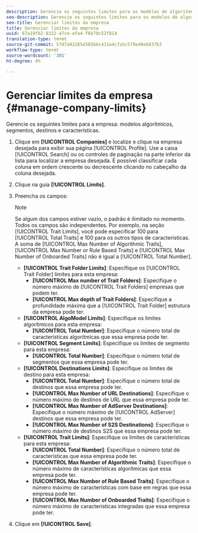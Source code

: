 ```yaml
---
description: Gerencie os seguintes limites para os modelos de algoritmos de empresa, segmentos, destinos e características.
seo-description: Gerencie os seguintes limites para os modelos de algoritmos de empresa, segmentos, destinos e características.
seo-title: Gerenciar limites da empresa
title: Gerenciar limites da empresa
uuid: 67a19fb2-8322-47ce-afa4-f6b78c52f814
translation-type: tm+mt
source-git-commit: 57d7a92265e565b6c411e4cfa5c579e40eb837b3
workflow-type: tm+mt
source-wordcount: '301'
ht-degree: 4%

---
```



# Gerenciar limites da empresa {#manage-company-limits}

Gerencie os seguintes limites para a empresa: modelos algorítmicos, segmentos, destinos e características.

<!-- t_company_limits.xml -->

1. Clique em **[!UICONTROL Companies]** e localize e clique na empresa desejada para exibir sua página [!UICONTROL Profile]. Use a caixa [!UICONTROL Search] ou os controles de paginação na parte inferior da lista para localizar a empresa desejada. É possível classificar cada coluna em ordem crescente ou decrescente clicando no cabeçalho da coluna desejada.
1. Clique na guia **[!UICONTROL Limits]**.
1. Preencha os campos:

   >[!NOTE]
   >
   >Se algum dos campos estiver vazio, o padrão é ilimitado no momento. Todos os campos são independentes. Por exemplo, na seção [!UICONTROL Trait Limits], você pode especificar 100 para [!UICONTROL Total Traits] e 100 para os outros tipos de características. A soma de [!UICONTROL Max Number of Algorithmic Traits], [!UICONTROL Max Number or Rule Based Traits] e [!UICONTROL Max Number of Onboarded Traits] não é igual a [!UICONTROL Total Number].

   * **[!UICONTROL Trait Folder Limits]**: Especifique os  [!UICONTROL Trait Folder] limites para esta empresa:
      * **[!UICONTROL Max number of Trait Folders]**: Especifique o número máximo de  [!UICONTROL Trait Folders] empresas que podem ter.
      * **[!UICONTROL Max depth of Trait Folders]**: Especifique a profundidade máxima que a  [!UICONTROL Trait Folder] estrutura da empresa pode ter.
   * **[!UICONTROL AlgoModel Limits]**: Especifique os limites algorítmicos para esta empresa:
      * **[!UICONTROL Total Number]**: Especifique o número total de características algorítmicas que essa empresa pode ter.
   * **[!UICONTROL Segment Limits]**: Especifique os limites de segmento para esta empresa:
      * **[!UICONTROL Total Number]**: Especifique o número total de segmentos que essa empresa pode ter.
   * **[!UICONTROL Destinations Limits]**: Especifique os limites de destino para esta empresa:
      * **[!UICONTROL Total Number]**: Especifique o número total de destinos que essa empresa pode ter.
      * **[!UICONTROL Max Number of URL Destinations]**: Especifique o número máximo de destinos de URL que essa empresa pode ter.
      * **[!UICONTROL Max Number of AdServer Destinations]**: Especifique o número máximo de  [!UICONTROL AdServer] destinos que essa empresa pode ter.
      * **[!UICONTROL Max Number of S2S Destinations]**: Especifique o número máximo de destinos S2S que essa empresa pode ter.
   * **[!UICONTROL Trait Limits]**: Especifique os limites de características para esta empresa:
      * **[!UICONTROL Total Number]**: Especifique o número total de características que essa empresa pode ter.
      * **[!UICONTROL Max Number of Algorithmic Traits]**: Especifique o número máximo de características algorítmicas que essa empresa pode ter.
      * **[!UICONTROL Max Number of Rule Based Traits]**: Especifique o número máximo de características com base em regras que essa empresa pode ter.
      * **[!UICONTROL Max Number of Onboarded Traits]**: Especifique o número máximo de características integradas que essa empresa pode ter.
1. Clique em **[!UICONTROL Save]**.
